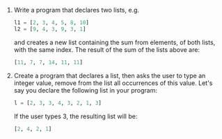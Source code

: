 1. Write a program that declares two lists, e.g.
    ```python
    l1 = [2, 3, 4, 5, 8, 10]
    l2 = [9, 4, 3, 9, 3, 1]
    ```
    and creates a new list containing the sum 
    from elements, of both lists, with the same index. 
    The result of the sum of the lists above are:

    ```python
    [11, 7, 7, 14, 11, 11]
    ```
   
2. Create a program that declares a list, then asks the user to type 
   an integer value, remove from the list all occurrences of this value.
   Let's say you declare the following list in your program:
   ```python
   l = [2, 3, 3, 4, 3, 2, 1, 3]
   ```
   If the user types 3, the resulting list will be:
   ```python
   [2, 4, 2, 1]
   ```
   
  